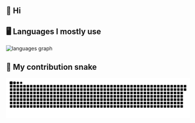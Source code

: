 ## 👋 Hi 
## 🖥️ Languages I mostly use
<div align="left">
  <img src="https://github-readme-stats.vercel.app/api/top-langs?username=danivst&locale=en&hide_title=false&layout=compact&card_width=320&langs_count=5&theme=dracula&hide_border=false" height="150" alt="languages graph"  />
</div>

## 🐍 My contribution snake
<img src="https://raw.githubusercontent.com/danivst/danivst/main/dist/snake.svg" alt="Snake animation" />
